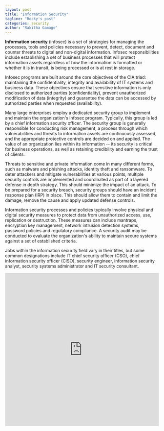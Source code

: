 ```yaml
---
layout: post
title: "Information Security"
tagline: "Rocky's post"
categories: security
author: "Rakitha Gamage"
---
```


**Information security** (infosec) is a set of strategies for managing the processes, tools and policies necessary to prevent, detect, document and counter threats to digital and non-digital information. Infosec responsibilities include establishing a set of business processes that will protect information assets regardless of how the information is formatted or whether it is in transit, is being processed or is at rest in storage.

Infosec programs are built around the core objectives of the CIA triad: maintaining the confidentiality, integrity and availability of IT systems and business data. These objectives ensure that sensitive information is only disclosed to authorized parties (confidentiality), prevent unauthorized modification of data (integrity) and guarantee the data can be accessed by authorized parties when requested (availability).

Many large enterprises employ a dedicated security group to implement and maintain the organization's infosec program. Typically, this group is led by a chief information security officer. The security group is generally responsible for conducting risk management, a process through which vulnerabilities and threats to information assets are continuously assessed, and the appropriate protective controls are decided on and applied. The value of an organization lies within its information -- its security is critical for business operations, as well as retaining credibility and earning the trust of clients.

Threats to sensitive and private information come in many different forms, such as malware and phishing attacks, identity theft and ransomware. To deter attackers and mitigate vulnerabilities at various points, multiple security controls are implemented and coordinated as part of a layered defense in depth strategy. This should minimize the impact of an attack. To be prepared for a security breach, security groups should have an incident response plan (IRP) in place. This should allow them to contain and limit the damage, remove the cause and apply updated defense controls.

Information security processes and policies typically involve physical and digital security measures to protect data from unauthorized access, use, replication or destruction. These measures can include mantraps, encryption key management, network intrusion detection systems, password policies and regulatory compliance. A security audit may be conducted to evaluate the organization's ability to maintain secure systems against a set of established criteria.

Jobs within the information security field vary in their titles, but some common designations include IT chief security officer (CSO), chief information security officer (CISO), security engineer, information security analyst, security systems administrator and IT security consultant.

<embed src="https://drive.google.com/viewerng/viewer?embedded=true&url=https://github.com/aviorsys/aviorsys.github.io/raw/master/uploads/2018-09-06-information-security.pdf" width="100%" height="500">